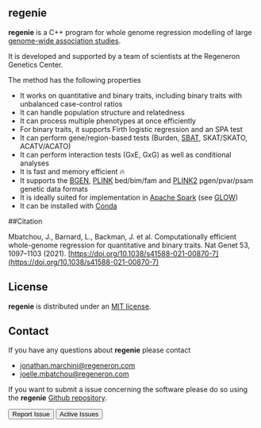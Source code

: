 ## regenie 

**regenie** is a C++ program for whole genome regression modelling of large
[genome-wide association studies](https://en.wikipedia.org/wiki/Genome-wide_association_study).

It is developed and supported by a team of scientists at the Regeneron Genetics Center.

The method has the following properties

- It works on quantitative and binary traits, including binary
traits with unbalanced case-control ratios
- It can handle population structure and relatedness
- It can process multiple phenotypes at once efficiently
- For binary traits, it supports Firth logistic regression and an SPA test
- It can perform gene/region-based tests (Burden, [SBAT](https://doi.org/10.1016/j.ajhg.2024.08.021), SKAT/SKATO, ACATV/ACATO)
- It can perform interaction tests (GxE, GxG) as well as conditional analyses
- It is fast and memory efficient 🔥
- It supports the [BGEN](https://www.well.ox.ac.uk/~gav/bgen_format/), [PLINK](https://www.cog-genomics.org/plink/1.9/formats#bed) bed/bim/fam and [PLINK2](https://www.cog-genomics.org/plink/2.0/formats#pgen) pgen/pvar/psam genetic data formats
- It is ideally suited for implementation in
  [Apache Spark](https://spark.apache.org/) (see [GLOW](https://projectglow.io/))
- It can be installed with [Conda](https://anaconda.org/bioconda/regenie)

##Citation

Mbatchou, J., Barnard, L., Backman, J. et al. Computationally efficient whole-genome regression for quantitative and binary traits. Nat Genet 53, 1097–1103 (2021). [https://doi.org/10.1038/s41588-021-00870-7](https://doi.org/10.1038/s41588-021-00870-7)


## License 

**regenie** is distributed under an [MIT license](https://github.com/rgcgithub/regenie/blob/master/LICENSE).


## Contact 

If you have any questions about **regenie** please contact

- <jonathan.marchini@regeneron.com>
- <joelle.mbatchou@regeneron.com> 

If you want to submit a issue concerning the software please do so
using the **regenie** [Github repository](https://github.com/rgcgithub/regenie/issues).

<a href="https://github.com/rgcgithub/regenie/issues/new"><button class="btn btn-primary btn-sm" type="submit"><i class="fab fa-github fa-2x"></i> Report Issue</button></a>
<a href="https://github.com/rgcgithub/regenie/issues"><button class="btn btn-primary btn-sm" type="submit"><i class="fab fa-github fa-2x"></i> Active Issues </button></a>

<!--
## Version history

Version 1.0 (22 June 2020): Initial release
-->
